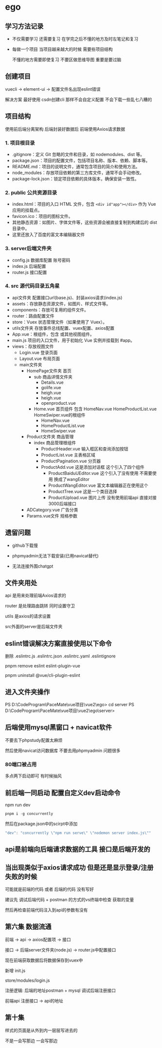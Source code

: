 # ego

## 学习方法记录
-   不仅需要学习 还需要复习 在学完之后不懂的地方及时左笔记和复习

-   每做一个项目 当项目越来越大的时候 需要些项目结构 

    不懂的地方需要即使复习 不要区做思维导图 重要是要过脑

## 创建项目
vuecli -> element-ui -> 配置文件名出现eslint错误 

解决方案 最好使用 csdn创建cli 那样不会自定义配置 不会下载一些乱七八糟的

## 项目结构
使用前后端分离架构 后端封装好数据后 前端使用Axios请求数据

### 1. 项目根目录
-   .gitignore：定义 Git 忽略的文件和目录，如 nodemodules、dist 等。
-   package.json：项目的配置文件，包括项目名称、版本、依赖、脚本等。
-   README.md：项目的说明文件，通常包含项目的简介和使用方法。
-   node_modules：存放项目依赖的第三方库文件，通常不会手动修改。
-   package-lock.json：锁定项目依赖的具体版本，确保安装一致性。

### 2. public 公共资源目录
-   index.html：项目的入口 HTML 文件，包含 `<div id"app"></div>` 作为 Vue 应用的挂载点。
-   favicon.ico：项目的图标文件。
-   其他静态资源：如图片、字体文件等，这些资源会被直接复制到构建后的 dist 目录中。
-   这里还放入了百度的富文本编辑器文件

### 3. server后端文件夹
-   config.js 数据库配置 账号密码
-   index.js 后端配置
-   router.js 接口配置

### 4. src 源代码目录五角星
-   api文件夹 配置接口url(base.js)、封装axios请求(index.js)
-   assets：存放静态资源文件，如图片、样式文件等。
-   components：存放可复用的组件文件。
-   router：路由配置文件
-   store：Vuex 状态管理文件（如果使用了 Vuex）。
-   utils文件夹 存放事件总线配置、vuex配置、axios配置
-   App.vue：根组件，包含 <router-view> 或其他视图组件。
-   main.js 项目的入口文件，用于初始化 Vue 实例并挂载到 #app。
-   views：存放视图文件
    -   Login.vue 登录页面
    -   Layout.vue 布局页面
    -   main文件夹
        -   HomePage文件夹 首页
            -   sub 商品详情文件夹
                -   Details.vue
                -   golife.vue
                -   heigh.vue
                -   heigh.vue
                -   openproduct.vue
            -   Home.vue 首页组件 包含 HomeNav.vue HomeProductList.vue HomeSwiper.vue的根组件
                -   HomeNav.vue 
                -   HomeProductList.vue
                -   HomeSwiper.vue
        -   Product文件夹 商品管理
            -   index 商品管理根组件
                -   ProductHeader.vue 输入框区和查询添加按钮
                -   ProductList.vue 主表格区域
                -   ProductPagination.vue 分页器
                -   ProductAdd.vue 这是添加对话框  这个引入了四个组件
                    -   ProductBaiduUEditor.vue 这个引入了没有使用 不需要使用 换成了wangEditor
                    -   ProductWangEditor.vue 富文本编辑器正在使用这个
                    -   ProductTree.vue 这是一个类目选择
                    -   ProductUpload.vue 图片上传 没有使用前端api 直接对接3000后端接口
        -   ADCategory.vue 广告分类
        -   Params.vue文件 规格参数








## 遗留问题
-   github下载慢

-   phpmyadmin无法下载安装(已用navicat替代)

-   无法连接外围chatgpt

## 文件夹用处
api 是用来处理前端Axios请求的

router 是处理路由跳转 同时设置守卫

utils 是axios的请求设置

src外面的server是后端文件夹

## eslint错误解决方案直接使用以下命令
删除
.eslintrc.js
.eslintrc.json
.eslintrc.yaml
.eslintignore

pnpm remove eslint eslint-plugin-vue  

pnpm uninstall @vue/cli-plugin-eslint

## 进入文件夹操作
PS D:\CodeProgram\PaceMate\vue项目\vue2\ego> cd server
PS D:\CodeProgram\PaceMate\vue项目\vue2\ego\server> 

## 后端使用mysql黑窗口 + navicat软件
不要去下phpstudy配置太麻烦

然后使用navicat访问数据库 不要去用phpmyadmin 问题很多
### 80端口被占用
多点两下启动即可 有时候抽风

## 前后端一同启动 配置自定义dev启动命令
npm run dev
```js
pnpm i -g concurrently
```

然后在package.json中的scirpt中添加
```js
"dev": "concurrently \"npm run serve\" \"nodemon server index.js\""
```

## api是前端向后端请求数据的工具 接口是后端开发的

## 当出现类似于axios请求成功 但是还是显示登录/注册失败的时候
可能就是前端的代码 或者 后端的代码 没有写好

建议先 调试后端代码 + postman 的方式的vs终端中检查 获取的变量

然后再检查前端代码注入到api的参数有没有

## 第六集 数据流通
前端 -> api -> axios配置项 -> 接口

接口 -> 后端server文件夹(node.js) -> router.js中配置接口

现在前端获取数据后将数据保存到vuex中

新增 init.js

store/modules/login.js

注册逻辑: 
后端的地址postman + mysql 调试后端注册接口 

前端api 注册接口 -> api的地址

## 第十集
样式的页面是从外到内一层层写进去的

不是一会写那边 一会写那边


